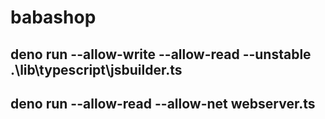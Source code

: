 # babashop

## deno run --allow-write --allow-read --unstable .\lib\typescript\jsbuilder.ts
## deno run --allow-read --allow-net webserver.ts